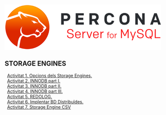 ![logo](https://raw.githubusercontent.com/Josep88/MP10UF2-A2/master/img/P1.png)  

## STORAGE ENGINES  

&nbsp;&nbsp;[Activitat 1. Opcions dels Storage Engines.](https://github.com/Josep88/MP10UF2-A3/blob/master/Exercicis/exercici1.md)   
&nbsp;&nbsp;[Activitat 2. INNODB part I.](https://github.com/Josep88/MP10UF2-A3/blob/master/Exercicis/exercici2.md)   
&nbsp;&nbsp;[Activitat 3. INNODB part II.](https://github.com/Josep88/MP10UF2-A3/blob/master/Exercicis/exercici3.md)   
&nbsp;&nbsp;[Activitat 4. INNODB part III.](https://github.com/Josep88/MP10UF2-A3/blob/master/Exercicis/exercici4.md)   
&nbsp;&nbsp;[Activitat 5. REDOLOG.](https://github.com/Josep88/MP10UF2-A3/blob/master/Exercicis/exercici5.md)   
&nbsp;&nbsp;[Activitat 6. Implentar BD Distribuïdes.](https://github.com/Josep88/MP10UF2-A3/blob/master/Exercicis/exercici6.md)   
&nbsp;&nbsp;[Activitat 7. Storage Engine CSV](https://github.com/Josep88/MP10UF2-A3/blob/master/Exercicis/exercici7.md)   

